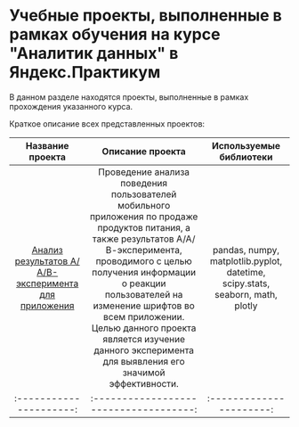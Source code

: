 # Учебные проекты, выполненные в рамках обучения на курсе "Аналитик данных" в Яндекс.Практикум
В данном разделе находятся проекты, выполненные в рамках прохождения указанного курса.

Краткое описание всех представленных проектов:

| Название проекта        | Описание проекта                       | Используемые библиотеки  |
| :---------------------: | :------------------------------------: | :----------------------: |
| [Анализ результатов А/А/В-эксперимента для приложения](https://github.com/peleshkey/stydy_projects/blob/educational_projects/A%3AB%3AB_experiment_website.ipynb) | Проведение анализа поведения пользователей мобильного приложения по продаже продуктов питания, а также результатов А/А/В-эксперимента, проводимого с целью получения информации о реакции пользователей на изменение шрифтов во всем приложении. Целью данного проекта является изучение данного эксперимента для выявления его значимой эффективности. | pandas, numpy, matplotlib.pyplot, datetime, scipy.stats, seaborn, math, plotly  |
| :---------------------: | :------------------------------------: | :----------------------: |
